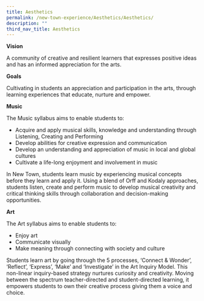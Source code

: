 ```yaml
---
title: Aesthetics
permalink: /new-town-experience/Aesthetics/Aesthetics/
description: ""
third_nav_title: Aesthetics
---
```

**Vision**

A community of creative and resilient learners that expresses positive ideas and has an informed appreciation for the arts. 


**Goals**

Cultivating in students an appreciation and participation in the arts, through learning experiences that educate, nurture and empower. 


**Music**

The Music syllabus aims to enable students to:

*   Acquire and apply musical skills, knowledge and understanding through Listening, Creating and Performing  
*   Develop abilities for creative expression and communication
*   Develop an understanding and appreciation of music in local and global cultures  
*   Cultivate a life-long enjoyment and involvement in music

In New Town, students learn music by experiencing musical concepts before they learn and apply it. Using a blend of Orff and Kodaly approaches, students listen, create and perform music to develop musical creativity and critical thinking skills through collaboration and decision-making opportunities.


**Art**

The Art syllabus aims to enable students to:

*  Enjoy art  
*  Communicate visually
*  Make meaning through connecting with society and culture


Students learn art by going through the 5 processes, ‘Connect & Wonder’, ‘Reflect’, ‘Express’, ‘Make’ and ‘Investigate’ in the Art Inquiry Model. This non-linear inquiry-based strategy nurtures curiosity and creativity. Moving between the spectrum teacher-directed and student-directed learning, it empowers students to own their creative process giving them a voice and choice.